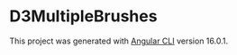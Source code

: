 # D3MultipleBrushes

This project was generated with [Angular CLI](https://github.com/angular/angular-cli) version 16.0.1.

